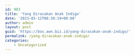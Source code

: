 ```yaml
---
id: 983
title: 'Yang Dirasakan Anak Indigo'
date: '2023-03-12T08:30:19+00:00'
author: admin
layout: post
guid: 'https://bos.awn.biz.id/yang-dirasakan-anak-indigo/'
permalink: /yang-dirasakan-anak-indigo/
categories:
    - Uncategorized
---
```


